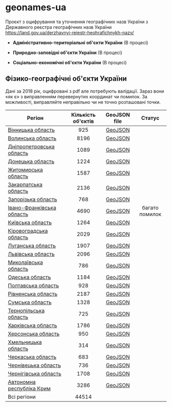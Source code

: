 # geonames-ua
Проєкт з оцифрування та уточнення географічних назв України з Державного реєстра географічних назв України https://land.gov.ua/derzhavnyi-reiestr-heohrafichnykh-nazv/

* __Адміністративно-територіальні об'єкти України__ (В процесі)

* __Природно-заповідні об'єкти України__ (В процесі)

* __Соціально-економічні об'єкти України__ (В процесі)

## Фізико-географічні об'єкти України
Дані за 2018 рік, оцифровані з pdf але потребують валідації. Зараз вони «як є» з виправленням перевернутих координат чи помилок. За можливості, виправляйте неправільно чи не точно розташовані точки.


| Регіон                    | Кількість об'єктів | GeoJSON file | Статус |
|---------------------------|:---------:|:---:|:-------:|
| [Вінницька область](https://land.gov.ua/wp-content/uploads/2018/02/Вінницька_область.7z)        |    925    | [GeoJSON](https://github.com/gontsa/geonames-ua/blob/main/geojson/fiz-geo-vinnytska.geojson)    |         |
| [Волинська область](https://land.gov.ua/wp-content/uploads/2018/02/Волинська_область.7z)        |    8196   |   [GeoJSON](https://github.com/gontsa/geonames-ua/blob/main/geojson/fiz-geo-volynska.geojson)  |         |
| [Дніпропетровська область](https://land.gov.ua/wp-content/uploads/2018/02/Дніпропетровська_область.7z)  |    1089   |  [GeoJSON](https://github.com/gontsa/geonames-ua/blob/main/geojson/fiz-geo-dnipropetrovska.geojson)  |         |
| [Донецька область](https://land.gov.ua/wp-content/uploads/2018/02/Донецька_область.7z)          |    1224   |   [GeoJSON](https://github.com/gontsa/geonames-ua/blob/main/geojson/fiz-geo-donetska.geojson)  |         |
| [Житомирська область](https://land.gov.ua/wp-content/uploads/2018/02/Житомирська_область.7z)       |    1587   |   [GeoJSON](https://github.com/gontsa/geonames-ua/blob/main/geojson/fiz-geo-zhytomyrska.geojson)  |         |
| [Закарпатська область](https://land.gov.ua/wp-content/uploads/2018/02/Закарпатська_область.7z)      |    2136   | [GeoJSON](https://github.com/gontsa/geonames-ua/blob/main/geojson/fiz-geo-zakarpatska.geojson)    |         |
| [Запорізька область](https://land.gov.ua/wp-content/uploads/2018/02/Запорізька_область.7z)       |    768    |  [GeoJSON](https://github.com/gontsa/geonames-ua/blob/main/geojson/fiz-geo-zaporizska.geojson)   |         |
| [Івано-Франківська область](https://land.gov.ua/wp-content/uploads/2018/02/Івано-Франківська_область.7z) |    4690   |  [GeoJSON](https://github.com/gontsa/geonames-ua/blob/main/geojson/fiz-geo-ivano-frankivska.geojson)   |  багато помилок       |
| [Київська область](https://land.gov.ua/wp-content/uploads/2018/02/Київська_область.7z)          |    1264   |  [GeoJSON](https://github.com/gontsa/geonames-ua/blob/main/geojson/fiz-geo-kyivska.geojson)   |         |
| [Кіровоградська область](https://land.gov.ua/wp-content/uploads/2018/02/Кіровоградська_область.7z)    |    2029   |  [GeoJSON](https://github.com/gontsa/geonames-ua/blob/main/geojson/fiz-geo-kirovogradska.geojson)   |         |
| [Луганська область](https://land.gov.ua/wp-content/uploads/2018/02/Луганська_область.7z)         |    1907   |  [GeoJSON](https://github.com/gontsa/geonames-ua/blob/main/geojson/fiz-geo-luganska.geojson)   |         |
| [Львівська область](https://land.gov.ua/wp-content/uploads/2018/08/Львівська_обл.7z)         |    2096   |   [GeoJSON](https://github.com/gontsa/geonames-ua/blob/main/geojson/fiz-geo-lvivska.geojson)  |         |
| [Миколаївська область](https://land.gov.ua/wp-content/uploads/2018/02/Миколаївська_область.7z)      |    786    |  [GeoJSON](https://github.com/gontsa/geonames-ua/blob/main/geojson/fiz-geo-mykolaivska.geojson)   |         |
| [Одеська область](https://land.gov.ua/wp-content/uploads/2018/02/Одеська_область.7z)           |    1184   |  [GeoJSON](https://github.com/gontsa/geonames-ua/blob/main/geojson/fiz-geo-odeska.geojson)   |         |
| [Полтавська область](https://land.gov.ua/wp-content/uploads/2018/02/Полтавська_область.7z)        |    928    |  [GeoJSON](https://github.com/gontsa/geonames-ua/blob/main/geojson/fiz-geo-poltavska.geojson)   |         |
| [Рівненська область](https://land.gov.ua/wp-content/uploads/2018/02/Рівненська_область.7z)        |    2187   |  [GeoJSON](https://github.com/gontsa/geonames-ua/blob/main/geojson/fiz-geo-rivnenska.geojson)   |         |
| [Сумська область](https://land.gov.ua/wp-content/uploads/2018/02/Сумська_область.7z)           |    1328   |  [GeoJSON](https://github.com/gontsa/geonames-ua/blob/main/geojson/fiz-geo-sumska.geojson)   |         |
| [Тернопільська область](https://land.gov.ua/wp-content/uploads/2018/02/Тернопільська_область.7z)     |    725    |   [GeoJSON](https://github.com/gontsa/geonames-ua/blob/main/geojson/fiz-geo-ternopilska.geojson)  |         |
| [Харківська область](https://land.gov.ua/wp-content/uploads/2018/02/Харківська_область.7z)        |    1786   |  [GeoJSON](https://github.com/gontsa/geonames-ua/blob/main/geojson/fiz-geo-kharkivska.geojson)   |         |
| [Херсонська область](https://land.gov.ua/wp-content/uploads/2018/08/Херсонська_обл.7z)       |    950    |  [GeoJSON](https://github.com/gontsa/geonames-ua/blob/main/geojson/fiz-geo-khersonska.geojson)   |         |
| [Хмельницька область](https://land.gov.ua/wp-content/uploads/2018/02/Хмельницька_область.7z)       |    314    |   [GeoJSON](https://github.com/gontsa/geonames-ua/blob/main/geojson/fiz-geo-khmelnytska.geojson)  |         |
| [Черкаська область](https://land.gov.ua/wp-content/uploads/2018/02/Черкаська_область-1.7z)         |    683    |  [GeoJSON](https://github.com/gontsa/geonames-ua/blob/main/geojson/fiz-geo-cherkaska.geojson)   |         |
| [Чернівецька область](https://land.gov.ua/wp-content/uploads/2018/02/Чернівецька_область.7z)       |    736    |  [GeoJSON](https://github.com/gontsa/geonames-ua/blob/main/geojson/fiz-geo-chernivetska.geojson)   |         |
| [Чернігівська область](https://land.gov.ua/wp-content/uploads/2018/02/Чернігівська_область.7z)      |    1708   |  [GeoJSON](https://github.com/gontsa/geonames-ua/blob/main/geojson/fiz-geo-chernigivska.geojson)   |         |
| [Автономна республіка Крим](https://land.gov.ua/wp-content/uploads/2018/02/Автономна-Республіка-Крим.7z) |    3286   |  [GeoJSON](https://github.com/gontsa/geonames-ua/blob/main/geojson/fiz-geo-ar-krym.geojson)   |         |
| Всі регіони               |   44514   |     |         |
